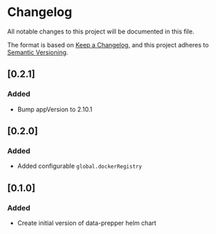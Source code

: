 # Changelog
All notable changes to this project will be documented in this file.

The format is based on [Keep a Changelog](https://keepachangelog.com/en/1.1.0/),
and this project adheres to [Semantic Versioning](https://semver.org/spec/v2.0.0.html).

## [0.2.1]
### Added
- Bump appVersion to 2.10.1

## [0.2.0]
### Added
- Added configurable `global.dockerRegistry`

## [0.1.0]
### Added
- Create initial version of data-prepper helm chart

